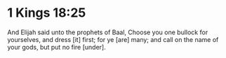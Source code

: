 # 1 Kings 18:25

And Elijah said unto the prophets of Baal, Choose you one bullock for yourselves, and dress [it] first; for ye [are] many; and call on the name of your gods, but put no fire [under].